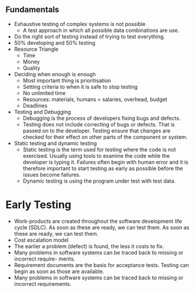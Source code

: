 
## Fundamentals
- Exhaustive testing of complex systems is not possible
  - A test approach in which all possible data combinations are use.
- Do the right sort of testing instead of trying to test everything. 
- 50% developing and 50% testing	
- Resource Triangle
  - Time
  - Money
  - Quality			
- Deciding when enough is enough
  - Most important thing is prioritisation
  - Setting criteria to when it is safe to stop testing
  - No unlimited time
  - Resources: materials, humans = salaries, overhead, budget
  - Deadlines
- Testing and Debugging
  - Debugging is the process of developers fixing bugs and defects.
  - Testing does not include correcting of bugs or defects. That is passed on to the developer. Testing ensure that changes are checked for their effect on other parts of the component or system.
- Static testing and dynamic testing
  - Static testing is the term used for testing where the code is not exercised. Usually using tools to examine the code while the developer is typing it. Failures often begin with human error and it is therefore important to start testing as early as possible before the issues become failures.
  - Dynamic testing is using the program under test with test data.

# Early Testing
  - Work-products are created throughout the software development life cycle (SDLC). As soon as these are ready, we can test them. As soon as these are ready, we can test them.
  - Cost escalation model
  - The earlier a problem (defect) is found, the less it costs to fix.
  - Many problems in software systems can be traced back to missing or incorrect require- ments.
  - Requirement documents are the basis for acceptance tests. Testing can begin as soon as those are available.
  - Many problems in software systems can be traced back to missing or incorrect requirements.